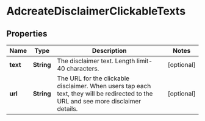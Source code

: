 # AdcreateDisclaimerClickableTexts

## Properties
Name | Type | Description | Notes
------------ | ------------- | ------------- | -------------
**text** | **String** | The disclaimer text. Length limit- 40 characters. |  [optional]
**url** | **String** | The URL for the clickable disclaimer. When users tap each text, they will be redirected to the URL and see more disclaimer details. |  [optional]
